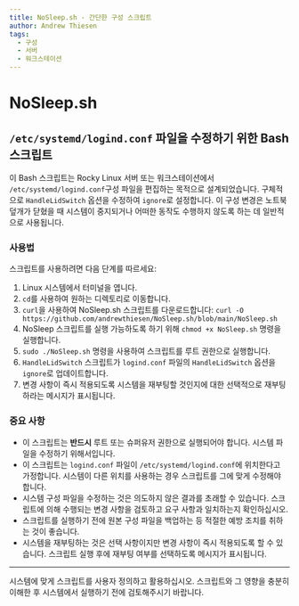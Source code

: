 ```yaml
---
title: NoSleep.sh - 간단한 구성 스크립트
author: Andrew Thiesen
tags:
  - 구성
  - 서버
  - 워크스테이션
---
```


# NoSleep.sh

## `/etc/systemd/logind.conf` 파일을 수정하기 위한 Bash 스크립트

이 Bash 스크립트는 Rocky Linux 서버 또는 워크스테이션에서 `/etc/systemd/logind.conf`구성 파일을 편집하는 목적으로 설계되었습니다. 구체적으로 `HandleLidSwitch` 옵션을 수정하여 `ignore`로 설정합니다. 이 구성 변경은 노트북 덮개가 닫혔을 때 시스템이 중지되거나 어떠한 동작도 수행하지 않도록 하는 데 일반적으로 사용됩니다.

### 사용법

스크립트를 사용하려면 다음 단계를 따르세요:

1. Linux 시스템에서 터미널을 엽니다.
2. `cd`를 사용하여 원하는 디렉토리로 이동합니다.
3. `curl`을 사용하여 NoSleep.sh 스크립트를 다운로드합니다: `curl -O https://github.com/andrewthiesen/NoSleep.sh/blob/main/NoSleep.sh`
4. NoSleep 스크립트를 실행 가능하도록 하기 위해 `chmod +x NoSleep.sh` 명령을 실행합니다.
5. `sudo ./NoSleep.sh` 명령을 사용하여 스크립트를 루트 권한으로 실행합니다.
6. `HandleLidSwitch` 스크립트가 `logind.conf` 파일의 `HandleLidSwitch` 옵션을 `ignore`로 업데이트합니다.
7. 변경 사항이 즉시 적용되도록 시스템을 재부팅할 것인지에 대한 선택적으로 재부팅하라는 메시지가 표시됩니다.

### 중요 사항

* 이 스크립트는 **반드시** 루트 또는 슈퍼유저 권한으로 실행되어야 합니다. 시스템 파일을 수정하기 위해서입니다.
* 이 스크립트는 `logind.conf` 파일이 `/etc/systemd/logind.conf`에 위치한다고 가정합니다. 시스템이 다른 위치를 사용하는 경우 스크립트를 그에 맞게 수정해야 합니다.
* 시스템 구성 파일을 수정하는 것은 의도하지 않은 결과를 초래할 수 있습니다. 스크립트에 의해 수행되는 변경 사항을 검토하고 요구 사항과 일치하는지 확인하십시오.
* 스크립트를 실행하기 전에 원본 구성 파일을 백업하는 등 적절한 예방 조치를 취하는 것이 좋습니다.
* 시스템을 재부팅하는 것은 선택 사항이지만 변경 사항이 즉시 적용되도록 할 수 있습니다. 스크립트 실행 후에 재부팅 여부를 선택하도록 메시지가 표시됩니다.

---

시스템에 맞게 스크립트를 사용자 정의하고 활용하십시오. 스크립트와 그 영향을 충분히 이해한 후 시스템에서 실행하기 전에 검토해주시기 바랍니다.
